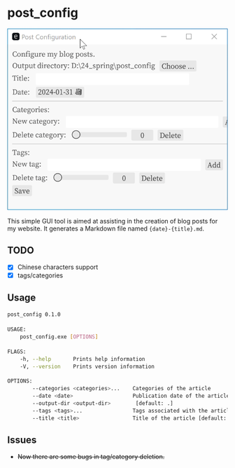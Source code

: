 # post_config

![](assets/images/screenshot.gif)

This simple GUI tool is aimed at assisting in the creation of blog posts for my website. It generates a Markdown file named `{date}-{title}.md`.

## TODO


- [x] Chinese characters support
- [x] tags/categories

## Usage

```bash
post_config 0.1.0

USAGE:
    post_config.exe [OPTIONS]

FLAGS:
    -h, --help       Prints help information
    -V, --version    Prints version information

OPTIONS:
        --categories <categories>...    Categories of the article
        --date <date>                   Publication date of the article (optional)
        --output-dir <output-dir>        [default: .]
        --tags <tags>...                Tags associated with the article
        --title <title>                 Title of the article [default: ]
```

## Issues

- ~~Now there are some bugs in tag/category deletion.~~